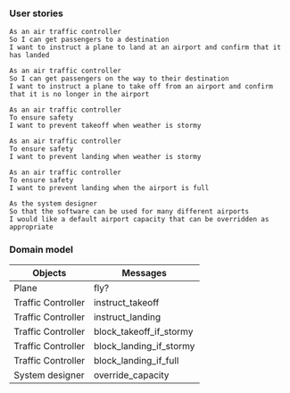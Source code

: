 ### User stories

```
As an air traffic controller
So I can get passengers to a destination
I want to instruct a plane to land at an airport and confirm that it has landed

As an air traffic controller
So I can get passengers on the way to their destination
I want to instruct a plane to take off from an airport and confirm that it is no longer in the airport

As an air traffic controller
To ensure safety
I want to prevent takeoff when weather is stormy

As an air traffic controller
To ensure safety
I want to prevent landing when weather is stormy

As an air traffic controller
To ensure safety
I want to prevent landing when the airport is full

As the system designer
So that the software can be used for many different airports
I would like a default airport capacity that can be overridden as appropriate
```

### Domain model

Objects  | Messages
------------- | -------------
Plane  | fly?
Traffic Controller  | instruct_takeoff
Traffic Controller  | instruct_landing
Traffic Controller | block_takeoff_if_stormy
Traffic Controller | block_landing_if_stormy
Traffic Controller | block_landing_if_full
System designer | override_capacity
